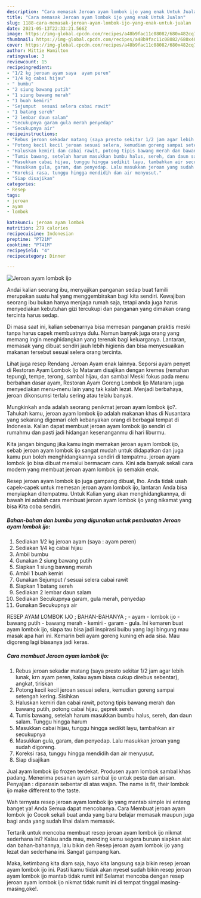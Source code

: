```yaml
---
description: "Cara memasak Jeroan ayam lombok ijo yang enak Untuk Jualan"
title: "Cara memasak Jeroan ayam lombok ijo yang enak Untuk Jualan"
slug: 1188-cara-memasak-jeroan-ayam-lombok-ijo-yang-enak-untuk-jualan
date: 2021-05-13T22:33:21.566Z
image: https://img-global.cpcdn.com/recipes/a48b9fac11c08082/680x482cq70/jeroan-ayam-lombok-ijo-foto-resep-utama.jpg
thumbnail: https://img-global.cpcdn.com/recipes/a48b9fac11c08082/680x482cq70/jeroan-ayam-lombok-ijo-foto-resep-utama.jpg
cover: https://img-global.cpcdn.com/recipes/a48b9fac11c08082/680x482cq70/jeroan-ayam-lombok-ijo-foto-resep-utama.jpg
author: Mittie Hamilton
ratingvalue: 3
reviewcount: 15
recipeingredient:
- "1/2 kg jeroan ayam saya  ayam peren"
- "1/4 kg cabai hijau"
- " bumbu"
- "2 siung bawang putih"
- "1 siung bawang merah"
- "1 buah kemiri"
- "Sejumput  sesuai selera cabai rawit"
- "1 batang sereh"
- "2 lembar daun salam"
- "Secukupnya garam gula merah penyedap"
- "Secukupnya air"
recipeinstructions:
- "Rebus jeroan sekadar matang (saya presto sekitar 1/2 jam agar lebih lunak, krn ayam peren, kalau ayam biasa cukup direbus sebentar), angkat, tiriskan"
- "Potong kecil kecil jeroan sesuai selera, kemudian goreng sampai setengah kering. Sisihkan"
- "Haluskan kemiri dan cabai rawit, potong tipis bawang merah dan bawang putih, potong cabai hijau, geprek sereh."
- "Tumis bawang, setelah harum masukkan bumbu halus, sereh, dan daun salam. Tunggu hingga harum"
- "Masukkan cabai hijau, tunggu hingga sedikit layu, tambahkan air secukupnya"
- "Masukkan gula, garam, dan penyedap. Lalu masukkan jeroan yang sudah digoreng."
- "Koreksi rasa, tunggu hingga mendidih dan air menyusut."
- "Siap disajikan"
categories:
- Resep
tags:
- jeroan
- ayam
- lombok

katakunci: jeroan ayam lombok 
nutrition: 279 calories
recipecuisine: Indonesian
preptime: "PT21M"
cooktime: "PT41M"
recipeyield: "4"
recipecategory: Dinner

---
```



![Jeroan ayam lombok ijo](https://img-global.cpcdn.com/recipes/a48b9fac11c08082/680x482cq70/jeroan-ayam-lombok-ijo-foto-resep-utama.jpg)

Andai kalian seorang ibu, menyajikan panganan sedap buat famili merupakan suatu hal yang menggembirakan bagi kita sendiri. Kewajiban seorang ibu bukan hanya menjaga rumah saja, tetapi anda juga harus menyediakan kebutuhan gizi tercukupi dan panganan yang dimakan orang tercinta harus sedap.

Di masa  saat ini, kalian sebenarnya bisa memesan panganan praktis meski tanpa harus capek membuatnya dulu. Namun banyak juga orang yang memang ingin menghidangkan yang terenak bagi keluarganya. Lantaran, memasak yang dibuat sendiri jauh lebih higienis dan bisa menyesuaikan makanan tersebut sesuai selera orang tercinta. 

Lihat juga resep Rendang Jeroan Ayam enak lainnya. Seporsi ayam penyet di Restoran Ayam Lombok Ijo Mataram disajikan dengan kremes (remahan tepung), tempe, terong, sambal hijau, dan sambal Meski fokus pada menu berbahan dasar ayam, Restoran Ayam Goreng Lombok Ijo Mataram juga menyediakan menu-menu lain yang tak kalah lezat. Menjadi berbahaya, jeroan dikonsumsi terlalu sering atau telalu banyak.

Mungkinkah anda adalah seorang penikmat jeroan ayam lombok ijo?. Tahukah kamu, jeroan ayam lombok ijo adalah makanan khas di Nusantara yang sekarang digemari oleh kebanyakan orang di berbagai tempat di Indonesia. Kalian dapat membuat jeroan ayam lombok ijo sendiri di rumahmu dan pasti jadi hidangan kesenanganmu di hari liburmu.

Kita jangan bingung jika kamu ingin memakan jeroan ayam lombok ijo, sebab jeroan ayam lombok ijo sangat mudah untuk didapatkan dan juga kamu pun boleh menghidangkannya sendiri di tempatmu. jeroan ayam lombok ijo bisa dibuat memalui bermacam cara. Kini ada banyak sekali cara modern yang membuat jeroan ayam lombok ijo semakin enak.

Resep jeroan ayam lombok ijo juga gampang dibuat, lho. Anda tidak usah capek-capek untuk memesan jeroan ayam lombok ijo, lantaran Anda bisa menyiapkan ditempatmu. Untuk Kalian yang akan menghidangkannya, di bawah ini adalah cara membuat jeroan ayam lombok ijo yang nikamat yang bisa Kita coba sendiri.

<!--inarticleads1-->

##### Bahan-bahan dan bumbu yang digunakan untuk pembuatan Jeroan ayam lombok ijo:

1. Sediakan 1/2 kg jeroan ayam (saya : ayam peren)
1. Sediakan 1/4 kg cabai hijau
1. Ambil  bumbu
1. Gunakan 2 siung bawang putih
1. Siapkan 1 siung bawang merah
1. Ambil 1 buah kemiri
1. Gunakan Sejumput / sesuai selera cabai rawit
1. Siapkan 1 batang sereh
1. Sediakan 2 lembar daun salam
1. Sediakan Secukupnya garam, gula merah, penyedap
1. Gunakan Secukupnya air


RESEP AYAM LOMBOK IJO ; BAHAN-BAHANYA ; - ayam - lombok ijo - bawang putih - bawang merah - kemiri - garam - gula. Ini kemaren buat ayam lombok ijo, siapa tau bisa jadi inspirasi buibu yang lagi bingung mau masak apa hari ini. Kemarin beli ayam goreng kuning eh ada sisa. Mau digoreng lagi biasanya jadi keras. 

<!--inarticleads2-->

##### Cara membuat Jeroan ayam lombok ijo:

1. Rebus jeroan sekadar matang (saya presto sekitar 1/2 jam agar lebih lunak, krn ayam peren, kalau ayam biasa cukup direbus sebentar), angkat, tiriskan
1. Potong kecil kecil jeroan sesuai selera, kemudian goreng sampai setengah kering. Sisihkan
1. Haluskan kemiri dan cabai rawit, potong tipis bawang merah dan bawang putih, potong cabai hijau, geprek sereh.
1. Tumis bawang, setelah harum masukkan bumbu halus, sereh, dan daun salam. Tunggu hingga harum
1. Masukkan cabai hijau, tunggu hingga sedikit layu, tambahkan air secukupnya
1. Masukkan gula, garam, dan penyedap. Lalu masukkan jeroan yang sudah digoreng.
1. Koreksi rasa, tunggu hingga mendidih dan air menyusut.
1. Siap disajikan


Jual ayam lombok ijo frozen terdekat. Produsen ayam lombok sambal khas padang. Menerima pesanan ayam sambal ijo untuk pesta dan arisan. Penyajian : dipanasin sebentar di atas wajan. The name is fit, their lombok ijo make different to the taste. 

Wah ternyata resep jeroan ayam lombok ijo yang mantab simple ini enteng banget ya! Anda Semua dapat mencobanya. Cara Membuat jeroan ayam lombok ijo Cocok sekali buat anda yang baru belajar memasak maupun juga bagi anda yang sudah lihai dalam memasak.

Tertarik untuk mencoba membuat resep jeroan ayam lombok ijo nikmat sederhana ini? Kalau anda mau, mending kamu segera buruan siapkan alat dan bahan-bahannya, lalu bikin deh Resep jeroan ayam lombok ijo yang lezat dan sederhana ini. Sangat gampang kan. 

Maka, ketimbang kita diam saja, hayo kita langsung saja bikin resep jeroan ayam lombok ijo ini. Pasti kamu tiidak akan nyesel sudah bikin resep jeroan ayam lombok ijo mantab tidak rumit ini! Selamat mencoba dengan resep jeroan ayam lombok ijo nikmat tidak rumit ini di tempat tinggal masing-masing,oke!.

